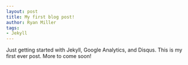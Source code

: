 ```yaml
---
layout: post
title: My first blog post!
author: Ryan Miller
tags:
- Jekyll
---
```

Just getting started with Jekyll, Google Analytics, and Disqus. This is my first ever post. More to come soon!
